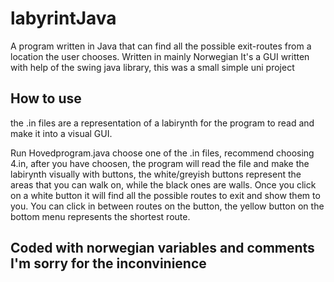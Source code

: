 # labyrintJava
A program written in Java that can find all the possible exit-routes from a location the user chooses. Written in mainly Norwegian
It's a GUI written with help of the swing java library, this was a small simple uni project
## How to use
the .in files are a representation of a labirynth for the program to read and make it into a visual GUI.

Run Hovedprogram.java choose one of the .in files, recommend choosing 4.in, after you have choosen, the program will read the file and make the labirynth visually with buttons, the white/greyish buttons represent the areas that you can walk on, while the black ones are walls. Once you click on a white button it will find all the possible routes to exit and show them to you. You can click in between routes on the button, the yellow button on the bottom menu represents the shortest route.
## Coded with norwegian variables and comments I'm sorry for the inconvinience
